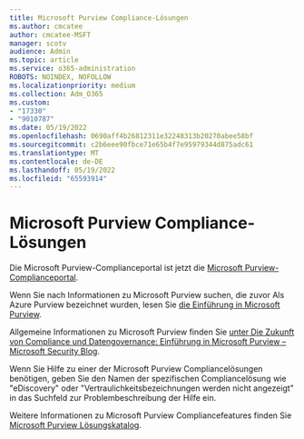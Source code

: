 ```yaml
---
title: Microsoft Purview Compliance-Lösungen
ms.author: cmcatee
author: cmcatee-MSFT
manager: scotv
audience: Admin
ms.topic: article
ms.service: o365-administration
ROBOTS: NOINDEX, NOFOLLOW
ms.localizationpriority: medium
ms.collection: Adm_O365
ms.custom:
- "17330"
- "9010787"
ms.date: 05/19/2022
ms.openlocfilehash: 0690aff4b26812311e32248313b20270abee58bf
ms.sourcegitcommit: c2b6eee90fbce71e65b4f7e95979344d875adc61
ms.translationtype: MT
ms.contentlocale: de-DE
ms.lasthandoff: 05/19/2022
ms.locfileid: "65593914"
---
```

# <a name="microsoft-purview-compliance-solutions"></a>Microsoft Purview Compliance-Lösungen

Die Microsoft Purview-Complianceportal ist jetzt die [Microsoft Purview-Complianceportal](https://go.microsoft.com/fwlink/p/?linkid=2077149).

Wenn Sie nach Informationen zu Microsoft Purview suchen, die zuvor Als Azure Purview bezeichnet wurden, lesen Sie [die Einführung in Microsoft Purview](https://docs.microsoft.com/azure/purview/overview).

Allgemeine Informationen zu Microsoft Purview finden Sie [unter Die Zukunft von Compliance und Datengovernance: Einführung in Microsoft Purview – Microsoft Security Blog](https://www.microsoft.com/security/blog/2022/04/19/the-future-of-compliance-and-data-governance-is-here-introducing-microsoft-purview/).

Wenn Sie Hilfe zu einer der Microsoft Purview Compliancelösungen benötigen, geben Sie den Namen der spezifischen Compliancelösung wie "eDiscovery" oder "Vertraulichkeitsbezeichnungen werden nicht angezeigt" in das Suchfeld zur Problembeschreibung der Hilfe ein.

Weitere Informationen zu Microsoft Purview Compliancefeatures finden Sie [Microsoft Purview Lösungskatalog](https://docs.microsoft.com/microsoft-365/compliance/microsoft-365-solution-catalog).